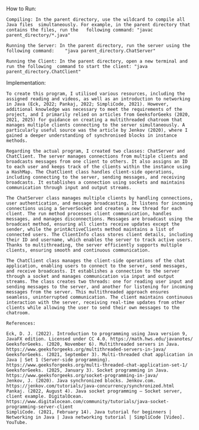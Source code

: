 How to Run:

	Compiling: In the parent directory, use the wildcard to compile all Java files 	simultaneously. For example, in the parent directory that contains the files, run the 	following command: "javac parent_directory/*.java"

	Running the Server: In the parent directory, run the server using the following command: 	"java parent_directory.ChatServer"

	Running the Client: In the parent directory, open a new terminal and run the following 	command to start the client: "java parent_directory.ChatClient"
	
Implementation:

	To create this program, I utilised various resources, including the assigned reading and videos, as well as an introduction to networking in Java (Eck, 2022; Pankaj, 2022; SimpliCode, 2021). However, additional knowledge was necessary to meet the requirements of the project, and I primarily relied on articles from GeeksforGeeks (2020, 2021, 2025) for guidance on creating a multithreaded chatroom that manages multiple clients connecting to the server simultaneously. A particularly useful source was the article by Jenkov (2020), where I gained a deeper understanding of synchronised blocks in instance methods.

	Regarding the actual program, I created two classes: ChatServer and ChatClient. The server manages connections from multiple clients and broadcasts messages from one client to others. It also assigns an ID to each user and keeps track of the clients within the instance using a HashMap. The ChatClient class handles client-side operations, including connecting to the server, sending messages, and receiving broadcasts. It establishes a connection using sockets and maintains communication through input and output streams.

	The ChatServer class manages multiple clients by handling connections, user authentication, and message broadcasting. It listens for incoming connections using a ServerSocket and creates a new thread for each client. The run method processes client communication, handles messages, and manages disconnections. Messages are broadcast using the broadcast method, ensuring all clients receive updates except the sender, while the printActiveClients method maintains a list of connected users. The ClientInfo class stores client details, including their ID and username, which enables the server to track active users. Thanks to multithreading, the server efficiently supports multiple clients, ensuring smooth and continuous communication.

	The ChatClient class manages the client-side operations of the chat application, enabling users to connect to the server, send messages, and receive broadcasts. It establishes a connection to the server through a socket and manages communication via input and output streams. The class creates two threads: one for reading user input and sending messages to the server, and another for listening for incoming messages from the server. This multithreaded approach ensures seamless, uninterrupted communication. The client maintains continuous interaction with the server, receiving real-time updates from other clients while allowing the user to send their own messages to the chatroom.

	References:

	Eck, D. J. (2022). Introduction to programming using Java version 9, JavaFX edition. Licensed under CC 4.0. https://math.hws.edu/javanotes/ 
	GeeksforGeeks. (2020, November 6). Multithreaded servers in Java. https://www.geeksforgeeks.org/multithreaded-servers-in-java/ 
	GeeksforGeeks. (2021, September 3). Multi-threaded chat application in Java | Set 1 (Server-side programming). https://www.geeksforgeeks.org/multi-threaded-chat-application-set-1/ 
	GeeksforGeeks. (2025, January 3). Socket programming in Java. https://www.geeksforgeeks.org/socket-programming-in-java/ 
	Jenkov, J. (2020). Java synchronized blocks. Jenkov.com. https://jenkov.com/tutorials/java-concurrency/synchronized.html 
	Pankaj. (2022, August 4). Java socket programming – Socket server, client example. DigitalOcean. https://www.digitalocean.com/community/tutorials/java-socket-programming-server-client 
	SimpliCode. (2021, February 14). Java tutorial for beginners | Networking in Java | Java networking tutorial | SimpliCode [Video]. YouTube.